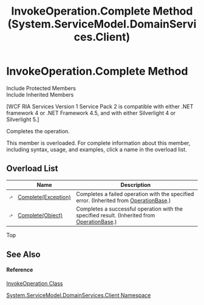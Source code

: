 ﻿---
title: InvokeOperation.Complete Method  (System.ServiceModel.DomainServices.Client)
TOCTitle: Complete Method
ms:assetid: Overload:System.ServiceModel.DomainServices.Client.InvokeOperation.Complete
ms:mtpsurl: https://msdn.microsoft.com/en-us/library/system.servicemodel.domainservices.client.invokeoperation.complete(v=VS.91)
ms:contentKeyID: 28754958
ms.date: 01/27/2012
mtps_version: v=VS.91
f1_keywords:
- System.ServiceModel.DomainServices.Client.InvokeOperation.Complete
dev_langs:
- CSharp
- JScript
- VB
- FSharp
---

# InvokeOperation.Complete Method

Include Protected Members  
Include Inherited Members  

\[WCF RIA Services Version 1 Service Pack 2 is compatible with either .NET framework 4 or .NET Framework 4.5, and with either Silverlight 4 or Silverlight 5.\]

Completes the operation.

This member is overloaded. For complete information about this member, including syntax, usage, and examples, click a name in the overload list.

## Overload List

<table>
<thead>
<tr class="header">
<th> </th>
<th>Name</th>
<th>Description</th>
</tr>
</thead>
<tbody>
<tr class="odd">
<td><img src="images\Ff422600.protmethod(en-us,VS.91).gif" title="Protected method" alt="Protected method" /></td>
<td><a href="ff422925(v=vs.91).md">Complete(Exception)</a></td>
<td>Completes a failed operation with the specified error. (Inherited from <a href="ff422405(v=vs.91).md">OperationBase</a>.)</td>
</tr>
<tr class="even">
<td><img src="images\Ff422600.protmethod(en-us,VS.91).gif" title="Protected method" alt="Protected method" /></td>
<td><a href="ff422063(v=vs.91).md">Complete(Object)</a></td>
<td>Completes a successful operation with the specified result. (Inherited from <a href="ff422405(v=vs.91).md">OperationBase</a>.)</td>
</tr>
</tbody>
</table>

Top

## See Also

#### Reference

[InvokeOperation Class](ff423072\(v=vs.91\).md)

[System.ServiceModel.DomainServices.Client Namespace](ff422479\(v=vs.91\).md)

